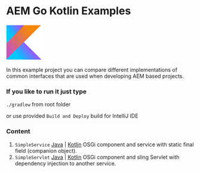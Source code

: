 # AEM Go Kotlin Examples

![logo](./src/resources/kotlin_logo.png)

In this example project you can compare different implementations of common interfaces that are used when developing AEM based projects.

### If you like to run it just type

`./gradlew` from root folder

or use provided `Build and Deploy` build for IntelliJ IDE

### Content

1. `SimpleService` 
[Java](/src/main/java/com/szokone/aem/gokotlin/java/service/SimpleService.java) 
|
[Kotlin](/src/main/kotlin/com/szokone/aem/gokotlin/kotlin/service/SimpleService.kt)
OSGi component and service with static final field (companion object).
2. `SimpleServlet`
[Java](/src/main/java/com/szokone/aem/gokotlin/java/servlet/SimpleSerlet.java) 
|
[Kotlin](/src/main/kotlin/com/szokone/aem/gokotlin/kotlin/servlet/SimpleServlet.kt)
OSGi component and sling Servlet with dependency injection to another service.